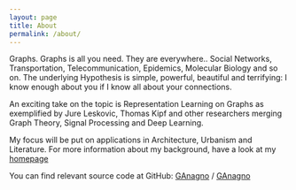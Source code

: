 ```yaml
---
layout: page
title: About
permalink: /about/
---
```


Graphs. Graphs is all you need. They are everywhere.. Social Networks, Transportation, Telecommunication, Epidemics, Molecular Biology and so on. The underlying Hypothesis is simple, powerful, beautiful and terrifying: I know enough about you if I know all about your connections.

An exciting take on the topic is Representation Learning on Graphs as exemplified by Jure Leskovic, Thomas Kipf and other researchers merging Graph Theory, Signal Processing and Deep Learning.

My focus will be put on applications in Architecture, Urbanism and Literature. For more information about my background, have a look at my [homepage](http://anagno.com/)


You can find relevant source code at GitHub:
[GAnagno][GAnagno-organization] /
[GAnagno](https://github.com/GAnagno/Social-Web)


[GAnagno-organization]: https://github.com/GAnagno
